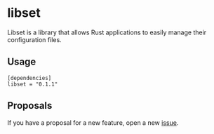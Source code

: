 # libset
Libset is a library that allows Rust applications to easily manage their configuration files.

## Usage
```
[dependencies]
libset = "0.1.1"
```

## Proposals

If you have a proposal for a new feature, open a new [issue](https://github.com/edfloreshz/libset/issues).
